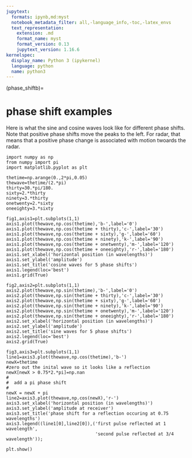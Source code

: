 ```yaml
---
jupytext:
  formats: ipynb,md:myst
  notebook_metadata_filter: all,-language_info,-toc,-latex_envs
  text_representation:
    extension: .md
    format_name: myst
    format_version: 0.13
    jupytext_version: 1.16.6
kernelspec:
  display_name: Python 3 (ipykernel)
  language: python
  name: python3
---
```


(phase_shiftb)=
# phase shift examples

Here is what the sine and cosine waves look like for different 
phase shifts.  Note that positive phase shifts move the peaks to the left.  For radar,
that means that a positive phase change is associated with motion twoards the radar.

```{code-cell} ipython3
import numpy as np
from numpy import pi
import matplotlib.pyplot as plt
```

```{code-cell} ipython3
thetime=np.arange(0.,2*pi,0.05)
thewave=thetime/(2.*pi)
thirty=30.*pi/180.
sixty=2.*thirty
ninety=3.*thirty
onetwenty=2.*sixty
oneeighty=3.*sixty
```

```{code-cell} ipython3
fig1,axis1=plt.subplots(1,1)
axis1.plot(thewave,np.cos(thetime),'b-',label='0')
axis1.plot(thewave,np.cos(thetime + thirty),'c-',label='30')
axis1.plot(thewave,np.cos(thetime + sixty),'g-',label='60')
axis1.plot(thewave,np.cos(thetime + ninety),'k-',label='90')
axis1.plot(thewave,np.cos(thetime + onetwenty),'m-',label='120')
axis1.plot(thewave,np.cos(thetime + oneeighty),'r-',label='180')
axis1.set_xlabel('horizontal position (in wavelengths)')
axis1.set_ylabel('amplitude')
axis1.set_title('cosine waves for 5 phase shifts')
axis1.legend(loc='best')
axis1.grid(True)
```

```{code-cell} ipython3
fig2,axis2=plt.subplots(1,1)
axis2.plot(thewave,np.sin(thetime),'b-',label='0')
axis2.plot(thewave,np.sin(thetime + thirty),'c-',label='30')
axis2.plot(thewave,np.sin(thetime + sixty),'g-',label='60')
axis2.plot(thewave,np.sin(thetime + ninety),'k-',label='90')
axis2.plot(thewave,np.sin(thetime + onetwenty),'m-',label='120')
axis2.plot(thewave,np.sin(thetime + oneeighty),'r-',label='180')
axis2.set_xlabel('horizontal position (in wavelengths)')
axis2.set_ylabel('amplitude')
axis2.set_title('sine waves for 5 phase shifts')
axis2.legend(loc='best')
axis2.grid(True)
```

```{code-cell} ipython3
fig3,axis3=plt.subplots(1,1)
line1=axis3.plot(thewave,np.cos(thetime),'b-')
newX=thetime
#zero out the inital wave so it looks like a reflection
newX[newX > 0.75*2.*pi]=np.nan
#
#  add a pi phase shift
#
newX = newX + pi
line2=axis3.plot(thewave,np.cos(newX),'r-')
axis3.set_xlabel('horizontal position (in wavelengths)')
axis3.set_ylabel('amplitude at receiver')
axis3.set_title('phase shift for a reflection occuring at 0.75 wavelengths')
axis3.legend((line1[0],line2[0]),('first pulse reflected at 1 wavelength',
                                  'second pulse reflected at 3/4 wavelength'));
```

```{code-cell} ipython3
plt.show()
```
